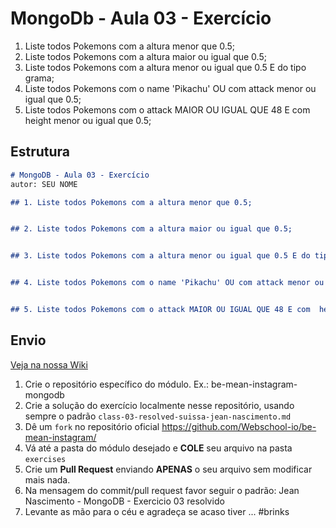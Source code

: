 # MongoDb - Aula 03 - Exercício

1. Liste todos Pokemons com a altura menor que 0.5;
2. Liste todos Pokemons com a altura maior ou igual que 0.5;
3. Liste todos Pokemons com a altura menor ou igual que 0.5 E do tipo grama;
4. Liste todos Pokemons com o name 'Pikachu' OU com attack menor ou igual que 0.5;
5. Liste todos Pokemons com o attack MAIOR OU IGUAL QUE 48 E com  height menor ou igual que 0.5;


## Estrutura

```md
# MongoDB - Aula 03 - Exercício
autor: SEU NOME

## 1. Liste todos Pokemons com a altura menor que 0.5;


## 2. Liste todos Pokemons com a altura maior ou igual que 0.5;


## 3. Liste todos Pokemons com a altura menor ou igual que 0.5 E do tipo grama;


## 4. Liste todos Pokemons com o name 'Pikachu' OU com attack menor ou igual que 0.5;


## 5. Liste todos Pokemons com o attack MAIOR OU IGUAL QUE 48 E com  height menor ou igual que 0.5;

```


## Envio

[Veja na nossa Wiki](https://github.com/Webschool-io/be-mean-instagram/wiki/Exerc%C3%ADcios)

1. Crie o repositório específico do módulo. Ex.: be-mean-instagram-mongodb
2. Crie a solução do exercício localmente nesse repositório, usando sempre o padrão `class-03-resolved-suissa-jean-nascimento.md`
3. Dê um `fork` no repositório oficial https://github.com/Webschool-io/be-mean-instagram/
4. Vá até a pasta do módulo desejado e **COLE** seu arquivo na pasta `exercises`
5. Crie um **Pull Request** enviando **APENAS** o seu arquivo sem modificar mais nada.
6. Na mensagem do commit/pull request favor seguir o padrão: Jean Nascimento - MongoDB - Exercicio 03 resolvido
7. Levante as mão para o céu e agradeça se acaso tiver ... #brinks
